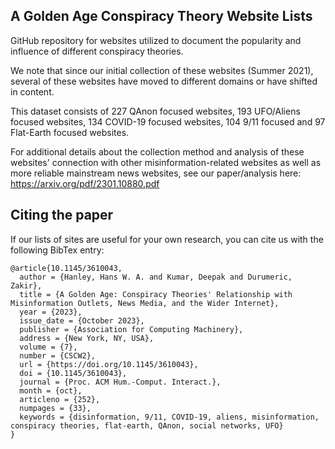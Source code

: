## A Golden Age Conspiracy Theory Website Lists
GitHub repository for websites utilized to document the popularity and influence of different conspiracy theories.

We note that since our initial collection of these websites (Summer 2021), several of these websites have moved to different domains or have shifted in content. 

This dataset consists of 227 QAnon focused websites, 193 UFO/Aliens focused websites, 134 COVID-19 focused websites, 104 9/11 focused and 97 Flat-Earth focused websites. 

For additional details about the collection method and analysis of these websites' connection with other misinformation-related websites as well as more reliable mainstream news websites, see our paper/analysis here: https://arxiv.org/pdf/2301.10880.pdf

## Citing the paper
If our lists of sites are useful for your own research, you can cite us with the following BibTex entry:

    @article{10.1145/3610043,
      author = {Hanley, Hans W. A. and Kumar, Deepak and Durumeric, Zakir},
      title = {A Golden Age: Conspiracy Theories' Relationship with Misinformation Outlets, News Media, and the Wider Internet},
      year = {2023},
      issue_date = {October 2023},
      publisher = {Association for Computing Machinery},
      address = {New York, NY, USA},
      volume = {7},
      number = {CSCW2},
      url = {https://doi.org/10.1145/3610043},
      doi = {10.1145/3610043},
      journal = {Proc. ACM Hum.-Comput. Interact.},
      month = {oct},
      articleno = {252},
      numpages = {33},
      keywords = {disinformation, 9/11, COVID-19, aliens, misinformation, conspiracy theories, flat-earth, QAnon, social networks, UFO}
    }
